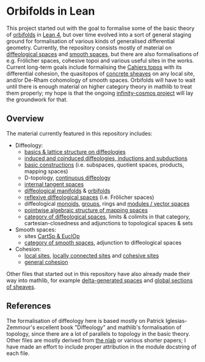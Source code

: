 # Orbifolds in Lean

This project started out with the goal to formalise some of the basic theory of [orbifolds](https://en.wikipedia.org/wiki/Orbifold) in [Lean 4](https://lean-lang.org/), but over time evolved into a sort of general staging ground for formalisation of various kinds of generalised differential geometry. Currently, the repository consists mostly of material on [diffeological spaces](https://en.wikipedia.org/wiki/Diffeology) and [smooth spaces](https://ncatlab.org/nlab/show/smooth+set), but there are also formalisations of e.g. Frölicher spaces, cohesive topoi and various useful sites in the works. Current long-term goals include formalising the [Cahiers topos](https://ncatlab.org/nlab/show/Cahiers+topos) with its differential cohesion, the quasitopos of [concrete sheaves](https://ncatlab.org/nlab/show/concrete+sheaf) on any local site, and/or De-Rham cohomology of smooth spaces. Orbifolds will have to wait until there is enough material on higher category theory in mathlib to treat them properly; my hope is that the ongoing [infinity-cosmos project](https://github.com/emilyriehl/infinity-cosmos) will lay the groundwork for that.

## Overview

The material currently featured in this repository includes:
- Diffeology:
	- [basics & lattice structure on diffeologies](./Orbifolds/Diffeology/Basic.lean)
	- [induced and coinduced diffeologies, inductions and subductions](./Orbifolds/Diffeology/Induced.lean)
	- [basic constructions](./Orbifolds/Diffeology/Constructions.lean) (i.e. subspaces, quotient spaces, products, mapping spaces)
	- D-topology, [continuous diffeology](./Orbifolds/Diffeology/Continuous.lean)
	- [internal tangent spaces](./Orbifolds/Diffeology/TangentSpace.lean)
	- [diffeological manifolds](./Orbifolds/Diffeology/Manifolds.lean) & [orbifolds](./Orbifolds/Diffeology/LocallyModelled.lean)
	- [reflexive diffeological spaces](./Orbifolds/Diffeology/Reflexive.lean) (i.e. Frölicher spaces)
	- diffeological [monoids](./Orbifolds/Diffeology/Algebra/Monoid.lean), [groups](./Orbifolds/Diffeology/Algebra/Group.lean), rings and [modules / vector spaces](./Orbifolds/Diffeology/Algebra/Module.lean)
	- [pointwise algebraic structure of mapping spaces](./Orbifolds/Diffeology/Algebra/DSmoothMap.lean)
	- [category of diffeological spaces](./Orbifolds/Diffeology/DiffSp.lean), limits & colimits in that category, cartesian-closedness and adjunctions to topological spaces & sets
- Smooth spaces:
	- sites [CartSp & EuclOp](./Orbifolds/Diffeology/Sites.lean)
	- [category of smooth spaces](./Orbifolds/Diffeology/SmoothSp.lean), adjunction to diffeological spaces
- Cohesion:
	- [local sites](./Orbifolds/ForMathlib/LocalSite.lean), [locally connected sites](./Orbifolds/ForMathlib/LocallyConnectedSite.lean) and [cohesive sites](./Orbifolds/Cohesive/CohesiveSite.lean)
	- [general cohesion](./Orbifolds/Cohesive/Basic.lean)

Other files that started out in this repository have also already made their way into mathlib, for example [delta-generated spaces](https://leanprover-community.github.io/mathlib4_docs/Mathlib/Topology/Compactness/DeltaGeneratedSpace.html) and [global sections of sheaves](https://leanprover-community.github.io/mathlib4_docs/Mathlib/CategoryTheory/Sites/GlobalSections.html).


## References

The formalisation of diffeology here is based mostly on Patrick Iglesias-Zemmour's excellent book "Diffeology" and mathlib's formalisation of topology, since there are a lot of parallels to topology in the basic theory. Other files are mostly derived from [the nlab](https://ncatlab.org/nlab/show/HomePage) or various shorter papers; I have made an effort to include proper attribution in the module docstring of each file.
